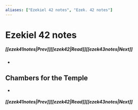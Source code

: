 ```yaml
---
aliases: ["Ezekiel 42 notes", "Ezek. 42 notes"]
---
```

# Ezekiel 42 notes
##### <span class=arrow-left></span>[[ezek41notes|Prev]]<span class=navigation-separator></span>[[ezek42|Read]]<span class=navigation-separator></span>[[ezek43notes|Next]]<span class=arrow-right></span>
- 
## Chambers for the Temple
- 
##### <span class=arrow-left></span>[[ezek41notes|Prev]]<span class=navigation-separator></span>[[ezek42|Read]]<span class=navigation-separator></span>[[ezek43notes|Next]]<span class=arrow-right></span>